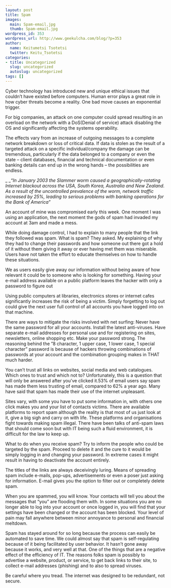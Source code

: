 ```yaml
---
layout: post
title: Spam
images:
  main: Spam-email.jpg
  thumb: Spam-email.jpg
wordpress_id: 353
wordpress_url: http://www.geekulcha.com/blog/?p=353
author:
  name: Keitumetsi Tsotetsi
  twitter: Keitu_Tsotetsi
categories:
- title: Uncategorized
  slug: uncategorized
  autoslug: uncategorized
tags: []
---
```

Cyber technology has introduced new and unique ethical issues that couldn’t have existed before computers. Human error plays a great role in how cyber threats become a reality. One bad move causes an exponential trigger.

 For big companies, an attack on one computer could spread resulting in an overload on the network with a DoS(Denial of service) attack disabling the OS and significantly affecting the systems operability.

 The effects vary from an increase of outgoing messages to a complete network breakdown or loss of critical data. If data is stolen as the result of a targeted attack on a specific individual/company the damage can be tremendous, particularly if the data belonged to a company or even the state – client databases, financial and technical documentation or even banking details can end up in the wrong hands – the possibilities are endless.

_ __“In January 2003 the Slammer worm caused a geographically-rotating Internet blackout across the USA, South Korea, Australia and New Zealand. As a result of the uncontrolled prevalence of the worm, network traffic increased by 25%, leading to serious problems with banking operations for the Bank of America”_



 An account of mine was compromised early this week. One moment I was using an application, the next moment the gods of spam had invaded my account at 3am and made a mess.

 While doing damage control, I had to explain to many people that the link they followed was spam. What is spam? They asked. My explaining of why they had to change their passwords and how someone out there got a hold of it without them giving it away or ever having met them was miserable. Users have not taken the effort to educate themselves on how to handle these situations.

 We as users easily give away our information without being aware of how relevant it could be to someone who is looking for something. Having your e-mail address available on a public platform leaves the hacker with only a password to figure out

 Using public computers at libraries, electronics stores or internet cafes significantly increases the risk of being a victim. Simply forgetting to log out could give the next user full control of all accounts you have logged into on that machine.

 There are ways to mitigate the risks involved with net surfing: Never have the same password for all your accounts. Install the latest anti-viruses. Have separate e-mail addresses for personal use and for registering on sites, newsletters, online shopping etc. Make your password strong. The reasoning behind the ”8 character, 1 upper case, 1 lower case, 1 special character” password is because of hackers throwing combinations of passwords at your account and the combination grouping makes in THAT much harder.

 You can’t trust all links on websites, social media and web catalogues. Which ones to trust and which not to? Unfortunately, this is a question that will only be answered after you’ve clicked it.53% of email users say spam has made them less trusting of email, compared to 62% a year ago. Many have said that spam has made their use of the internet unpleasant.

 Sites vary, with some you have to put some information in, with others one click makes you and your list of contacts victims. There are available platforms to report spam although the reality is that most of us just look at it, give a big sigh and carry on with life. These platforms and organisations fight towards making spam illegal. There have been talks of anti-spam laws that should come soon but with IT being such a fluid environment, it is difficult for the law to keep up.

 What to do when you receive spam? Try to inform the people who could be targeted by the spam. Proceed to delete it and the cure to it would be simply logging in and changing your password. In extreme cases it might result in having to deactivate the account entirely.

 The titles of the links are always deceivingly luring. Means of spreading spam include e-mails, pop-ups, advertisements or even a poser just asking for information. E-mail gives you the option to filter out or completely delete spam.

 When you are spammed, you will know. Your contacts will tell you about the messages that “you” are flooding them with. In some situations you are no longer able to log into your account or once logged in, you will find that your settings have been changed or the account has been blocked. Your level of pain may fall anywhere between minor annoyance to personal and financial meltdown.

 Spam has stayed around for so long because the process can easily be automated to save time. We could almost say that spam is self-regulating because of it being facilitated by user behavior. It hasn’t gone away because it works, and very well at that. One of the things that are a negative effect of the efficiency of IT. The reasons folks spam is possibly to advertise a website, product, or service, to get back links to their site, to collect e-mail addresses (phishing) and to also to spread viruses.

 Be careful where you tread. The internet was designed to be redundant, not secure.





